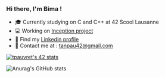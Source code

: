 ### Hi there, I'm Bima !

- 🎓 Currently studying on C and C++ at 42 Scool Lausanne
- 💻 Working on [Inception project](https://github.com/Bima42/Inception)
- 🤝 Find my [Linkedin profile](https://www.linkedin.com/in/tanguy-pauvret/)
- 📧 Contact me at : tanpau42@gmail.com

[![tpauvret's 42 stats](https://badge42.vercel.app/api/v2/cl4cu4yt6003509meu4zyuu1x/stats?cursusId=21&coalitionId=192)](https://github.com/JaeSeoKim/badge42)

![Anurag's GitHub stats](https://github-readme-stats.vercel.app/api?username=Bima42&show_icons=true&theme=cobalt)
